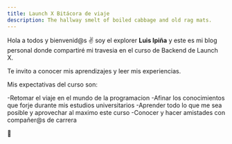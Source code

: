 ```yaml
---
title: Launch X Bitácora de viaje
description: The hallway smelt of boiled cabbage and old rag mats.
---
```


Hola a todos y bienvenid@s ✌️  soy el explorer **Luis Ipiña** y este es mi blog personal donde compartiré mi travesia en el curso de Backend de Launch X.


Te invito a conocer mis aprendizajes y leer mis experiencias.

Mis expectativas del curso son:

-Retomar el viaje en el mundo de la programacion
-Afinar los conocimientos que forje durante mis estudios universitarios
-Aprender todo lo que me sea posible y aprovechar al maximo este curso
-Conocer y hacer amistades con compañer@s de carrera 

🚀
